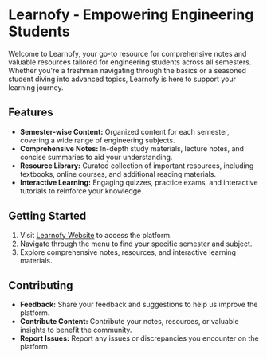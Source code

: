 # Learnofy - Empowering Engineering Students

Welcome to Learnofy, your go-to resource for comprehensive notes and valuable resources tailored for engineering students across all semesters. Whether you're a freshman navigating through the basics or a seasoned student diving into advanced topics, Learnofy is here to support your learning journey.

## Features

- **Semester-wise Content:** Organized content for each semester, covering a wide range of engineering subjects.
- **Comprehensive Notes:** In-depth study materials, lecture notes, and concise summaries to aid your understanding.
- **Resource Library:** Curated collection of important resources, including textbooks, online courses, and additional reading materials.
- **Interactive Learning:** Engaging quizzes, practice exams, and interactive tutorials to reinforce your knowledge.

## Getting Started

1. Visit [Learnofy Website](https://saadhussain01306.github.io/learnofy/) to access the platform.
2. Navigate through the menu to find your specific semester and subject.
3. Explore comprehensive notes, resources, and interactive learning materials.

## Contributing

- **Feedback:** Share your feedback and suggestions to help us improve the platform.
- **Contribute Content:** Contribute your notes, resources, or valuable insights to benefit the community.
- **Report Issues:** Report any issues or discrepancies you encounter on the platform.

